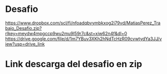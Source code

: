 # Desafio
https://www.dropbox.com/scl/fi/nfoadqbvymbkxog2i79vd/MatiasPerez_Trabajo_Desafio.zip?rlkey=meydw4mpgccp9wu2mu9l59r7c&st=xiw62n4f&dl=0
https://drive.google.com/file/d/1m7YBuv3XKh2hNdTcHzR09cvwtydYa3JJ/view?usp=drive_link
# Link descarga del desafio en zip
